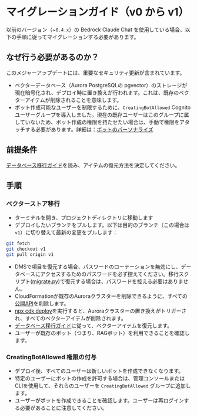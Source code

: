 # マイグレーションガイド（v0 から v1）

以前のバージョン（~`0.4.x`）の Bedrock Claude Chat を使用している場合、以下の手順に従ってマイグレーションする必要があります。

## なぜ行う必要があるのか？

このメジャーアップデートには、重要なセキュリティ更新が含まれています。

- ベクターデータベース（Aurora PostgreSQLの pgvector）のストレージが現在暗号化され、デプロイ時に置き換えが行われます。これは、既存のベクターアイテムが削除されることを意味します。
- ボット作成可能なユーザーを制限するために、`CreatingBotAllowed` Cognitoユーザーグループを導入しました。現在の既存ユーザーはこのグループに属していないため、ボット作成の権限を持たせたい場合は、手動で権限をアタッチする必要があります。詳細は：[ボットのパーソナライズ](../../README.md#bot-personalization)

## 前提条件

[データベース移行ガイド](./DATABASE_MIGRATION_ja-JP.md)を読み、アイテムの復元方法を決定してください。

## 手順

### ベクターストア移行

- ターミナルを開き、プロジェクトディレクトリに移動します
- デプロイしたいブランチをプルします。以下は目的のブランチ（この場合は `v1`）に切り替えて最新の変更をプルします：

```sh
git fetch
git checkout v1
git pull origin v1
```

- DMSで項目を復元する場合、パスワードのローテーションを無効にし、データベースにアクセスするためのパスワードを必ず控えてください。移行スクリプト([migrate.py](./migrate.py))で復元する場合は、パスワードを控える必要はありません。
- CloudFormationが既存のAuroraクラスターを削除できるように、すべての[公開API](../PUBLISH_API_ja-JP.md)を削除します。
- [npx cdk deploy](../README.md#deploy-using-cdk)を実行すると、Auroraクラスターの置き換えがトリガーされ、すべてのベクターアイテムが削除されます。
- [データベース移行ガイド](./DATABASE_MIGRATION_ja-JP.md)に従って、ベクターアイテムを復元します。
- ユーザーが既存のボット（つまり、RAGボット）を利用できることを確認します。

### CreatingBotAllowed 権限の付与

- デプロイ後、すべてのユーザーは新しいボットを作成できなくなります。
- 特定のユーザーにボットの作成を許可する場合は、管理コンソールまたはCLIを使用して、それらのユーザーを `CreatingBotAllowed` グループに追加します。
- ユーザーがボットを作成できることを確認します。ユーザーは再ログインする必要があることに注意してください。